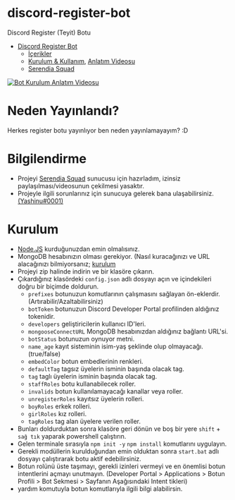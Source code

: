 # discord-register-bot

 Discord Register (Teyit) Botu
 
 - [Discord Register Bot](#discord-register-bot)
    - [İçerikler](#içerikler)
    - [Kurulum & Kullanım](#kurulum), [Anlatım Videosu](x)
    - [Serendia Squad](https://discord.gg/ZBmhQ2T)
 
 [![Bot Kurulum Anlatım Videosu](https://yashinu.is-inside.me/1FZEqjHx.png)](x)
    
    
# Neden Yayınlandı?
 Herkes register botu yayınlıyor ben neden yayınlamayayım? :D

# Bilgilendirme
* Projeyi [Serendia Squad](https://discord.gg/ZBmhQ2T) sunucusu için hazırladım, izinsiz paylaşılması/videosunun çekilmesi yasaktır.
* Projeyle ilgili sorunlarınız için sunucuya gelerek bana ulaşabilirsiniz. [(Yashinu#0001)](https://discord.com/users/367679437816463360)

# Kurulum
* [Node.JS](https://nodejs.org/en/) kurduğunuzdan emin olmalısınız.
* MongoDB hesabınızın olması gerekiyor. (Nasıl kuracağınızı ve URL alacağınızı bilmiyorsanız; [kurulum](https://youtu.be/yG6105VL8H4)
* Projeyi zip halinde indirin ve bir klasöre çıkarın.
* Çıkardığınız klasördeki `config.json` adlı dosyayı açın ve içindekileri doğru bir biçimde doldurun.
  * `prefixes` botunuzun komutlarının çalışmasını sağlayan ön-eklerdir. (Artırabilir/Azaltabilirsiniz)
  * `botToken` botunuzun Discord Developer Portal profilinden aldığınız tokenidir.
  * `developers` geliştiricilerin kullanıcı ID'leri.
  * `mongooseConnectURL` MongoDB hesabınızdan aldığınız bağlantı URL'si.
  * `botStatus` botunuzun oynuyor metni.
  * `name_age` kayıt sisteminin isim-yaş şeklinde olup olmayacağı. (true/false)
  * `embedColor` botun embedlerinin renkleri.
  * `defaultTag` tagsız üyelerin isminin başında olacak tag.
  * `tag` taglı üyelerin isminin başında olacak tag.
  * `staffRoles` botu kullanabilecek roller.
  * `invalids` botun kullanılamayacağı kanallar veya roller.
  * `unregisterRoles` kayıtsız üyelerin rolleri.
  * `boyRoles` erkek rolleri.
  * `girlRoles` kız rolleri.
  * `tagRoles` tag alan üyelere verilen roller.
* Bunları doldurduktan sonra klasöre geri dönün ve boş bir yere `shift` + `sağ tık` yaparak powershell çalıştırın.
* Gelen terminale sırasıyla `npm init -y` `npm install` komutlarını uygulayın.
* Gerekli modüllerin kurulduğundan emin olduktan sonra `start.bat` adlı dosyayı çalıştırarak botu aktif edebilirsiniz.
* Botun rolünü üste taşımayı, gerekli izinleri vermeyi ve en önemlisi botun intentlerini açmayı unutmayın. (Developer Portal > Applications > Botun Profili > Bot Sekmesi > Sayfanın Aşağısındaki Intent tikleri)
* yardım komutuyla botun komutlarıyla ilgili bilgi alabilirsin.
